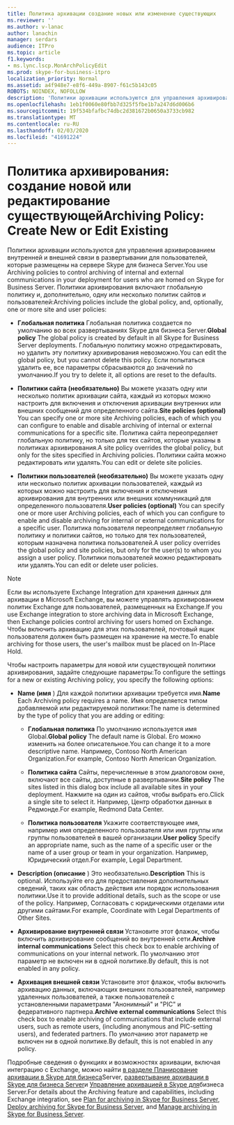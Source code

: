 ```yaml
---
title: Политика архивации создание новых или изменение существующих
ms.reviewer: ''
ms.author: v-lanac
author: lanachin
manager: serdars
audience: ITPro
ms.topic: article
f1.keywords:
- ms.lync.lscp.MonArchPolicyEdit
ms.prod: skype-for-business-itpro
localization_priority: Normal
ms.assetid: a4f948e7-e8f6-449a-8907-f61c5b143c05
ROBOTS: NOINDEX, NOFOLLOW
description: 'Политики архивации используются для управления архивированием внутренней и внешней связи в развертывании для пользователей, которые размещены на сервере Skype для бизнеса Server. Политики архивирования включают глобальную политику и, дополнительно, одну или несколько политик сайтов и пользователей:'
ms.openlocfilehash: 1eb1f0060e80fbb7d325f5fbe1b7a247d6d006b6
ms.sourcegitcommit: 19f534bfafbc74dbc2d381672b0650a3733cb982
ms.translationtype: MT
ms.contentlocale: ru-RU
ms.lasthandoff: 02/03/2020
ms.locfileid: "41691224"
---
```

# <a name="archiving-policy-create-new-or-edit-existing"></a><span data-ttu-id="3522e-104">Политика архивирования: создание новой или редактирование существующей</span><span class="sxs-lookup"><span data-stu-id="3522e-104">Archiving Policy: Create New or Edit Existing</span></span>
 
<span data-ttu-id="3522e-105">Политики архивации используются для управления архивированием внутренней и внешней связи в развертывании для пользователей, которые размещены на сервере Skype для бизнеса Server.</span><span class="sxs-lookup"><span data-stu-id="3522e-105">You use Archiving policies to control archiving of internal and external communications in your deployment for users who are homed on Skype for Business Server.</span></span> <span data-ttu-id="3522e-106">Политики архивирования включают глобальную политику и, дополнительно, одну или несколько политик сайтов и пользователей:</span><span class="sxs-lookup"><span data-stu-id="3522e-106">Archiving policies include the global policy, and, optionally, one or more site and user policies:</span></span>
  
- <span data-ttu-id="3522e-107">**Глобальная политика** Глобальная политика создается по умолчанию во всех развертываниях Skype для бизнеса Server.</span><span class="sxs-lookup"><span data-stu-id="3522e-107">**Global policy** The global policy is created by default in all Skype for Business Server deployments.</span></span> <span data-ttu-id="3522e-108">Глобальную политику можно отредактировать, но удалить эту политику архивирования невозможно.</span><span class="sxs-lookup"><span data-stu-id="3522e-108">You can edit the global policy, but you cannot delete this policy.</span></span> <span data-ttu-id="3522e-109">Если попытаться удалить ее, все параметры сбрасываются до значений по умолчанию.</span><span class="sxs-lookup"><span data-stu-id="3522e-109">If you try to delete it, all options are reset to the defaults.</span></span>
    
- <span data-ttu-id="3522e-110">**Политики сайта (необязательно)** Вы можете указать одну или несколько политик архивации сайта, каждый из которых можно настроить для включения и отключения архивации внутренних или внешних сообщений для определенного сайта.</span><span class="sxs-lookup"><span data-stu-id="3522e-110">**Site policies (optional)** You can specify one or more site Archiving policies, each of which you can configure to enable and disable archiving of internal or external communications for a specific site.</span></span> <span data-ttu-id="3522e-111">Политика сайта переопределяет глобальную политику, но только для тех сайтов, которые указаны в политиках архивирования.</span><span class="sxs-lookup"><span data-stu-id="3522e-111">A site policy overrides the global policy, but only for the sites specified in Archiving policies.</span></span> <span data-ttu-id="3522e-112">Политики сайта можно редактировать или удалять.</span><span class="sxs-lookup"><span data-stu-id="3522e-112">You can edit or delete site policies.</span></span>
    
- <span data-ttu-id="3522e-113">**Политики пользователей (необязательно)** Вы можете указать одну или несколько политик архивации пользователей, каждый из которых можно настроить для включения и отключения архивирования для внутренних или внешних коммуникаций для определенного пользователя.</span><span class="sxs-lookup"><span data-stu-id="3522e-113">**User policies (optional)** You can specify one or more user Archiving policies, each of which you can configure to enable and disable archiving for internal or external communications for a specific user.</span></span> <span data-ttu-id="3522e-114">Политика пользователя переопределяет глобальную политику и политики сайтов, но только для тех пользователей, которым назначена политика пользователей.</span><span class="sxs-lookup"><span data-stu-id="3522e-114">A user policy overrides the global policy and site policies, but only for the user(s) to whom you assign a user policy.</span></span> <span data-ttu-id="3522e-115">Политики пользователей можно редактировать или удалять.</span><span class="sxs-lookup"><span data-stu-id="3522e-115">You can edit or delete user policies.</span></span>
    
> [!NOTE]
> <span data-ttu-id="3522e-116">Если вы используете Exchange Integration для хранения данных для архивации в Microsoft Exchange, вы можете управлять архивированием политик Exchange для пользователей, размещенных на Exchange.</span><span class="sxs-lookup"><span data-stu-id="3522e-116">If you use Exchange integration to store archiving data in Microsoft Exchange, then Exchange policies control archiving for users homed on Exchange.</span></span> <span data-ttu-id="3522e-117">Чтобы включить архивацию для этих пользователей, почтовый ящик пользователя должен быть размещен на хранение на месте.</span><span class="sxs-lookup"><span data-stu-id="3522e-117">To enable archiving for those users, the user's mailbox must be placed on In-Place Hold.</span></span> 
  
<span data-ttu-id="3522e-118">Чтобы настроить параметры для новой или существующей политики архивирования, задайте следующие параметры:</span><span class="sxs-lookup"><span data-stu-id="3522e-118">To configure the settings for a new or existing Archiving policy, you specify the following options:</span></span>
- <span data-ttu-id="3522e-119">**Name (имя** ) Для каждой политики архивации требуется имя.</span><span class="sxs-lookup"><span data-stu-id="3522e-119">**Name** Each Archiving policy requires a name.</span></span> <span data-ttu-id="3522e-120">Имя определяется типом добавляемой или редактируемой политики:</span><span class="sxs-lookup"><span data-stu-id="3522e-120">The name is determined by the type of policy that you are adding or editing:</span></span>
    
  - <span data-ttu-id="3522e-121">**Глобальная политика** По умолчанию используется имя Global.</span><span class="sxs-lookup"><span data-stu-id="3522e-121">**Global policy** The default name is Global.</span></span> <span data-ttu-id="3522e-122">Его можно изменить на более описательное.</span><span class="sxs-lookup"><span data-stu-id="3522e-122">You can change it to a more descriptive name.</span></span> <span data-ttu-id="3522e-123">Например, Contoso North American Organization.</span><span class="sxs-lookup"><span data-stu-id="3522e-123">For example, Contoso North American Organization.</span></span>
    
  - <span data-ttu-id="3522e-124">**Политика сайта** Сайты, перечисленные в этом диалоговом окне, включают все сайты, доступные в развертывании.</span><span class="sxs-lookup"><span data-stu-id="3522e-124">**Site policy** The sites listed in this dialog box include all available sites in your deployment.</span></span> <span data-ttu-id="3522e-125">Нажмите на один из сайтов, чтобы выбрать его.</span><span class="sxs-lookup"><span data-stu-id="3522e-125">Click a single site to select it.</span></span> <span data-ttu-id="3522e-126">Например, Центр обработки данных в Редмонде.</span><span class="sxs-lookup"><span data-stu-id="3522e-126">For example, Redmond Data Center.</span></span>
    
  - <span data-ttu-id="3522e-127">**Политика пользователя** Укажите соответствующее имя, например имя определенного пользователя или имя группы или группы пользователей в вашей организации.</span><span class="sxs-lookup"><span data-stu-id="3522e-127">**User policy** Specify an appropriate name, such as the name of a specific user or the name of a user group or team in your organization.</span></span> <span data-ttu-id="3522e-128">Например, Юридический отдел.</span><span class="sxs-lookup"><span data-stu-id="3522e-128">For example, Legal Department.</span></span>
    
- <span data-ttu-id="3522e-129">**Description (описание** ) Это необязательно.</span><span class="sxs-lookup"><span data-stu-id="3522e-129">**Description** This is optional.</span></span> <span data-ttu-id="3522e-130">Используйте его для предоставления дополнительных сведений, таких как область действия или порядок использования политики.</span><span class="sxs-lookup"><span data-stu-id="3522e-130">Use it to provide additional details, such as the scope or use of the policy.</span></span> <span data-ttu-id="3522e-131">Например, Согласовать с юридическими отделами или другими сайтами.</span><span class="sxs-lookup"><span data-stu-id="3522e-131">For example, Coordinate with Legal Departments of Other Sites.</span></span>
    
- <span data-ttu-id="3522e-132">**Архивирование внутренней связи** Установите этот флажок, чтобы включить архивирование сообщений во внутренней сети.</span><span class="sxs-lookup"><span data-stu-id="3522e-132">**Archive internal communications** Select this check box to enable archiving of communications on your internal network.</span></span> <span data-ttu-id="3522e-133">По умолчанию этот параметр не включен ни в одной политике.</span><span class="sxs-lookup"><span data-stu-id="3522e-133">By default, this is not enabled in any policy.</span></span>
    
- <span data-ttu-id="3522e-134">**Архивация внешней связи** Установите этот флажок, чтобы включить архивацию данных, включающих внешних пользователей, например удаленных пользователей, а также пользователей с установленными параметрами "Анонимный" и "PIC" и федеративного партнера.</span><span class="sxs-lookup"><span data-stu-id="3522e-134">**Archive external communications** Select this check box to enable archiving of communications that include external users, such as remote users, (including anonymous and PIC-setting users), and federated partners.</span></span> <span data-ttu-id="3522e-135">По умолчанию этот параметр не включен ни в одной политике.</span><span class="sxs-lookup"><span data-stu-id="3522e-135">By default, this is not enabled in any policy.</span></span>
    
<span data-ttu-id="3522e-136">Подробные сведения о функциях и возможностях архивации, включая интеграцию с Exchange, можно найти [в разделе Планирование архивации в Skype для бизнеса](../../../plan-your-deployment/archiving/archiving.md)Server, [развертывание архивации в Skype для бизнеса Server](../../../deploy/deploy-archiving/deploy-archiving.md)и [Управление архивацией в Skype для](../../../manage/archiving/archiving.md)бизнеса Server.</span><span class="sxs-lookup"><span data-stu-id="3522e-136">For details about the Archiving feature and capabilities, including Exchange integration, see [Plan for archiving in Skype for Business Server](../../../plan-your-deployment/archiving/archiving.md), [Deploy archiving for Skype for Business Server](../../../deploy/deploy-archiving/deploy-archiving.md), and [Manage archiving in Skype for Business Server](../../../manage/archiving/archiving.md).</span></span>

